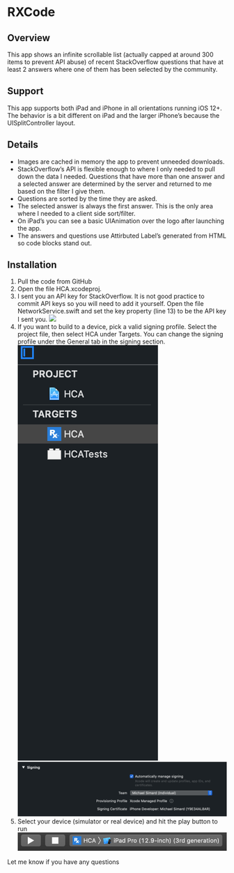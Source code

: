 # RXCode
## Overview
This app shows an infinite scrollable list  (actually capped at around 300 items to prevent API abuse) of recent StackOverflow questions that have at least 2 answers where one of them has been selected by the community. 
## Support
This app supports both iPad and iPhone in all orientations running iOS 12+.  The behavior is a bit different on iPad and the larger iPhone’s because the UISplitController layout.  
## Details
* Images are cached in memory the app to prevent unneeded downloads. 
* StackOverflow’s API is flexible enough to where I only needed to pull down the data I needed.  Questions that have more than one answer and a selected answer are determined by the server and returned to me based on the filter I give them. 
* Questions are sorted by the time they are asked. 
* The selected answer is always the first answer.  This is the only area where I needed to a client side sort/filter.
* On iPad’s you can see a basic UIAnimation over the logo after launching the app.
* The answers and questions use Attirbuted Label’s generated from HTML so code blocks stand out.  
## Installation
1. Pull the code from GitHub
2. Open the file HCA.xcodeproj. 
3. I sent you an API key for StackOverflow.  It is not good practice to commit API keys so you will need to add it yourself.   Open the file NetworkService.swift and set the key property (line 13) to be the API key I sent you. 
![](img/photo-3.jpg)
4. If you want to build to a device, pick a valid signing profile.  Select the project file, then select HCA under Targets.  You can change the signing profile under the General tab in the signing section.
![](img/photo-2.png)![](img/photo.png)
5. Select your device (simulator or real device) and hit the play button to run 
![](img/photo-3.png)

Let me know if you have any questions

